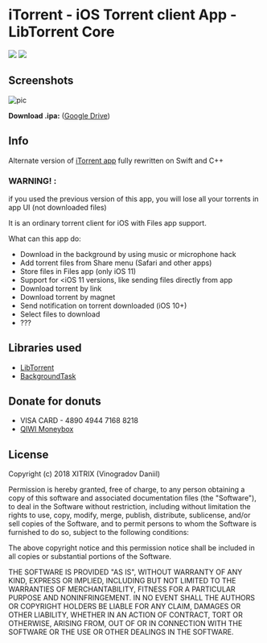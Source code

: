 # iTorrent - iOS Torrent client App - LibTorrent Core

![](https://img.shields.io/badge/iOS-9.3+-blue.svg)
![](https://www.bitrise.io/app/26ce0756a727335c/status.svg?token=BLhjBICoPvmOtO1nzIVMYQ&branch=master)

## Screenshots

![pic](https://user-images.githubusercontent.com/9553519/39924916-59d76598-5532-11e8-83ee-f87877492603.png)

**Download .ipa:** ([Google Drive](https://drive.google.com/open?id=1CPVckYWw1bCR9RpFkTLrspqfUV3g7jlP))

## Info

Alternate version of [iTorrent app](https://github.com/XITRIX/iTorrent_CSharp) fully rewritten on Swift and C++ 

### WARNING! : 
if you used the previous version of this app, you will lose all your torrents in app UI (not downloaded files)

It is an ordinary torrent client for iOS with Files app support.

What can this app do:
- Download in the background by using music or microphone hack
- Add torrent files from Share menu (Safari and other apps)
- Store files in Files app (only iOS 11)
- Support for <iOS 11 versions, like sending files directly from app
- Download torrent by link
- Download torrent by magnet
- Send notification on torrent downloaded (iOS 10+)
- Select files to download
- ??? 

## Libraries used

- [LibTorrent](https://github.com/arvidn/libtorrent)
- [BackgroundTask](https://github.com/yarodevuci/backgroundTask)

## Donate for donuts

- VISA CARD - 4890 4944 7168 8218
- [QIWI Moneybox](https://qiwi.me/c5ec30ff-21d6-428b-9a10-29a1d18242db)

## License

Copyright (c) 2018 XITRIX (Vinogradov Daniil)

Permission is hereby granted, free of charge, to any person obtaining a copy
of this software and associated documentation files (the "Software"), to deal 
in the Software without restriction, including without limitation the rights 
to use, copy, modify, merge, publish, distribute, sublicense, and/or sell
copies of the Software, and to permit persons to whom the Software is
furnished to do so, subject to the following conditions:

The above copyright notice and this permission notice shall be included in all
copies or substantial portions of the Software.

THE SOFTWARE IS PROVIDED "AS IS", WITHOUT WARRANTY OF ANY KIND, EXPRESS OR
IMPLIED, INCLUDING BUT NOT LIMITED TO THE WARRANTIES OF MERCHANTABILITY,
FITNESS FOR A PARTICULAR PURPOSE AND NONINFRINGEMENT. IN NO EVENT SHALL THE
AUTHORS OR COPYRIGHT HOLDERS BE LIABLE FOR ANY CLAIM, DAMAGES OR OTHER 
LIABILITY, WHETHER IN AN ACTION OF CONTRACT, TORT OR OTHERWISE, ARISING FROM,
OUT OF OR IN CONNECTION WITH THE SOFTWARE OR THE USE OR OTHER DEALINGS IN THE
SOFTWARE.

